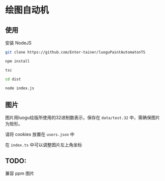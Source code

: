 # 绘图自动机

## 使用

安装 NodeJS

``` bash
git clone https://github.com/Enter-tainer/luoguPaintAutomatonTS
```

``` bash
npm install
```

``` bash
tsc
```

``` bash
cd dist
```

``` bash
node index.js
```
## 图片

图片用luogu绘版所使用的32进制数表示，保存在 `data/test.32` 中，需确保图片为矩形。

请将 cookies 放置在 `users.json` 中

在 `index.ts` 中可以调整图片左上角坐标

## TODO:

兼容 ppm 图片
